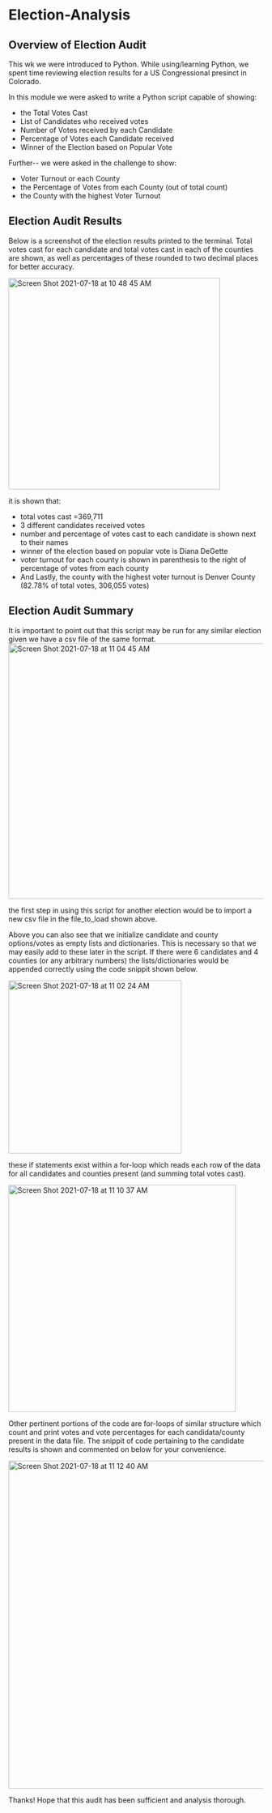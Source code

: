 # Election-Analysis
## Overview of Election Audit

This wk we were introduced to Python. While using/learning Python, we spent time reviewing election results for a US Congressional presinct in Colorado.

In this module we were asked to write a Python script capable of showing:
- the Total Votes Cast
- List of Candidates who received votes
- Number of Votes received by each Candidate
- Percentage of Votes each Candidate received
- Winner of the Election based on Popular Vote

Further-- we were asked in the challenge to show:
- Voter Turnout or each County
- the Percentage of Votes from each County (out of total count)
- the County with the highest Voter Turnout


## Election Audit Results

Below is a screenshot of the election results printed to the terminal. Total votes cast for each candidate and total votes cast in each of the counties are shown, as well as percentages of these rounded to two decimal places for better accuracy.

<img width="418" alt="Screen Shot 2021-07-18 at 10 48 45 AM" src="https://user-images.githubusercontent.com/86446641/126071721-29f9d8fc-f34c-4b6f-b5e1-9ff9c5408542.png">

it is shown that:
- total votes cast =369,711
- 3 different candidates received votes
- number and percentage of votes cast to each candidate is shown next to their names
- winner of the election based on popular vote is Diana DeGette
- voter turnout for each county is shown in parenthesis to the right of percentage of votes from each county
- And Lastly,  the county with the highest voter turnout is Denver County (82.78% of total votes, 306,055 votes)

## Election Audit Summary

It is important to point out that this script may be run for any similar election given we have a csv file of the same format. 
<img width="505" alt="Screen Shot 2021-07-18 at 11 04 45 AM" src="https://user-images.githubusercontent.com/86446641/126072193-ccfae08c-59d2-4d39-8972-f3f8a5af0ef2.png">

the first step in using this script for another election would be to import a new csv file in the file_to_load shown above. 

Above you can also see that we initialize candidate and county options/votes as empty lists and dictionaries. This is necessary so that we may easily add to these later in the script. If there were 6 candidates and 4 counties (or any arbitrary numbers) the lists/dictionaries would be appended correctly using the code snippit shown below. 

<img width="342" alt="Screen Shot 2021-07-18 at 11 02 24 AM" src="https://user-images.githubusercontent.com/86446641/126072131-5913b403-98cb-4c13-b4d2-59071ff9993a.png">

these if statements exist within a for-loop which reads each row of the data for all candidates and counties present (and summing total votes cast).

<img width="449" alt="Screen Shot 2021-07-18 at 11 10 37 AM" src="https://user-images.githubusercontent.com/86446641/126072378-1acbbdd1-eb6a-4d69-9cdf-80896d01933c.png">

Other pertinent portions of the code are for-loops of similar structure which count and print votes and vote percentages for each candidata/county present in the data file. The snippit of code pertaining to the candidate results is shown and commented on below for your convenience.

<img width="648" alt="Screen Shot 2021-07-18 at 11 12 40 AM" src="https://user-images.githubusercontent.com/86446641/126072422-abd36484-24d6-4edd-86b1-62a7835f0160.png">

Thanks! Hope that this audit has been sufficient and analysis thorough.

